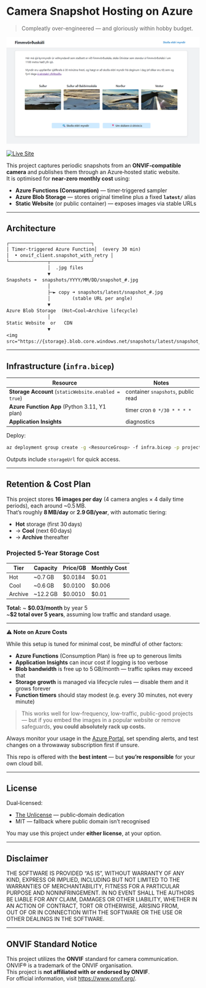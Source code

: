 # Camera Snapshot Hosting on Azure

> Compleatly over-engineered — and gloriously within hobby budget.

[![Screenshot of the live site](image.png)](https://utivist5vhfj4cenlybqry2.z6.web.core.windows.net/index.html)

[![Live Site](https://img.shields.io/badge/Live%20Site-Click%20to%20view-brightgreen)](https://utivist5vhfj4cenlybqry2.z6.web.core.windows.net/index.html)

This project captures periodic snapshots from an **ONVIF‑compatible camera** and publishes them through an Azure‑hosted static website.  
It is optimised for **near‑zero monthly cost** using:

* **Azure Functions (Consumption)** — timer‑triggered sampler  
* **Azure Blob Storage** — stores original timeline plus a fixed **`latest/`** alias  
* **Static Website** (or public container) — exposes images via stable URLs

---

## Architecture

```
┌──────────────────────────────┐
│ Timer‑triggered Azure Function│  (every 30 min)
│  • onvif_client.snapshot_with_retry │
└──────────────┬───────────────┘
               │  .jpg files
               ▼
Snapshots ➜  snapshots/YYYY/MM/DD/snapshot_#.jpg
               │
               ├─► copy ➜ snapshots/latest/snapshot_#.jpg
               │        (stable URL per angle)
               ▼
Azure Blob Storage  (Hot→Cool→Archive lifecycle)
               │
Static Website  or   CDN
               ▼
<img src="https://{storage}.blob.core.windows.net/snapshots/latest/snapshot_1.jpg">
```

---

## Infrastructure (`infra.bicep`)

| Resource | Notes |
|----------|-------|
| **Storage Account** (`staticWebsite.enabled = true`) | container `snapshots`, public read |
| **Azure Function App** (Python 3.11, Y1 plan) | timer cron `0 */30 * * * *` |
| **Application Insights** | diagnostics |

Deploy:

```bash
az deployment group create -g <ResourceGroup> -f infra.bicep -p projectPrefix=snapshot
```

Outputs include `storageUrl` for quick access.

---

## Retention & Cost Plan

This project stores **16 images per day** (4 camera angles × 4 daily time periods), each around ~0.5 MB.  
That’s roughly **8 MB/day** or **2.9 GB/year**, with automatic tiering:

- **Hot** storage (first 30 days)
- → **Cool** (next 60 days)
- → **Archive** thereafter

### Projected 5‑Year Storage Cost

| Tier    | Capacity | Price/GB | Monthly Cost |
|---------|----------|----------|---------------|
| Hot     | ~0.7 GB  | \$0.0184 | \$0.01        |
| Cool    | ~0.6 GB  | \$0.0100 | \$0.006       |
| Archive | ~12.2 GB | \$0.0010 | \$0.01        |

**Total:** ~ **\$0.03/month** by year 5  
~**\$2 total over 5 years**, assuming low traffic and standard usage.

---

⚠️ **Note on Azure Costs**

While this setup is tuned for minimal cost, be mindful of other factors:

- **Azure Functions** (Consumption Plan) is free up to generous limits  
- **Application Insights** can incur cost if logging is too verbose  
- **Blob bandwidth** is free up to 5 GB/month — traffic spikes may exceed that  
- **Storage growth** is managed via lifecycle rules — disable them and it grows forever  
- **Function timers** should stay modest (e.g. every 30 minutes, not every minute)

> This works well for low-frequency, low-traffic, public-good projects — but if you embed the images in a popular website or remove safeguards, **you could absolutely rack up costs.**

Always monitor your usage in the [Azure Portal](https://portal.azure.com), set spending alerts, and test changes on a throwaway subscription first if unsure.

This repo is offered with the **best intent** — but **you’re responsible** for your own cloud bill.

---

## License

Dual‑licensed:

- [The Unlicense](LICENSE) — public‑domain dedication  
- MIT — fallback where public domain isn’t recognised

You may use this project under **either license**, at your option.

---

## Disclaimer

THE SOFTWARE IS PROVIDED “AS IS”, WITHOUT WARRANTY OF ANY KIND, EXPRESS OR IMPLIED, INCLUDING BUT NOT LIMITED TO THE WARRANTIES OF MERCHANTABILITY, FITNESS FOR A PARTICULAR PURPOSE AND NONINFRINGEMENT. IN NO EVENT SHALL THE AUTHORS BE LIABLE FOR ANY CLAIM, DAMAGES OR OTHER LIABILITY, WHETHER IN AN ACTION OF CONTRACT, TORT OR OTHERWISE, ARISING FROM, OUT OF OR IN CONNECTION WITH THE SOFTWARE OR THE USE OR OTHER DEALINGS IN THE SOFTWARE.

---

## ONVIF Standard Notice

This project utilizes the **ONVIF** standard for camera communication.  
ONVIF® is a trademark of the ONVIF organisation.  
This project is **not affiliated with or endorsed by ONVIF**.  
For official information, visit <https://www.onvif.org/>.
